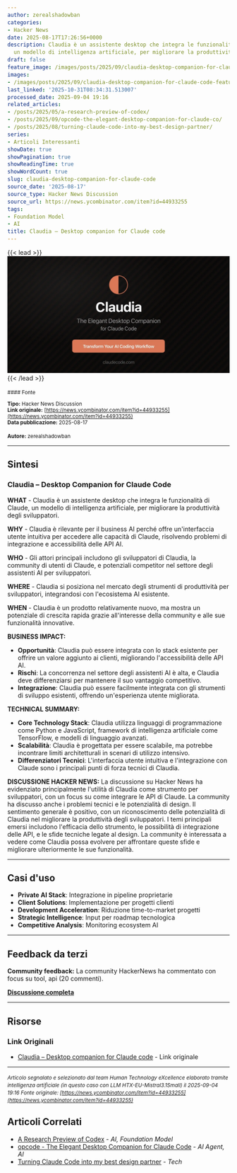 ```yaml
---
author: zerealshadowban
categories:
- Hacker News
date: 2025-08-17T17:26:56+0000
description: Claudia è un assistente desktop che integra le funzionalità di Claude,
  un modello di intelligenza artificiale, per migliorare la produttività degli sviluppatori.
draft: false
feature_image: /images/posts/2025/09/claudia-desktop-companion-for-claude-code-featured.webp
images:
- /images/posts/2025/09/claudia-desktop-companion-for-claude-code-featured.webp
last_linked: '2025-10-31T08:34:31.513007'
processed_date: 2025-09-04 19:16
related_articles:
- /posts/2025/05/a-research-preview-of-codex/
- /posts/2025/09/opcode-the-elegant-desktop-companion-for-claude-co/
- /posts/2025/08/turning-claude-code-into-my-best-design-partner/
series:
- Articoli Interessanti
showDate: true
showPagination: true
showReadingTime: true
showWordCount: true
slug: claudia-desktop-companion-for-claude-code
source_date: '2025-08-17'
source_type: Hacker News Discussion
source_url: https://news.ycombinator.com/item?id=44933255
tags:
- Foundation Model
- AI
title: Claudia – Desktop companion for Claude code
---
```


{{< lead >}}
![Featured image](/images/posts/2025/09/claudia-desktop-companion-for-claude-code-featured.webp)
{{< /lead >}}

<small>
#### Fonte

**Tipo:** Hacker News Discussion  
**Link originale:** [https://news.ycombinator.com/item?id=44933255](https://news.ycombinator.com/item?id=44933255)  
**Data pubblicazione:** 2025-08-17

**Autore:** zerealshadowban</small>

---

## Sintesi

### Claudia – Desktop Companion for Claude Code

**WHAT** - Claudia è un assistente desktop che integra le funzionalità di Claude, un modello di intelligenza artificiale, per migliorare la produttività degli sviluppatori.

**WHY** - Claudia è rilevante per il business AI perché offre un'interfaccia utente intuitiva per accedere alle capacità di Claude, risolvendo problemi di integrazione e accessibilità delle API AI.

**WHO** - Gli attori principali includono gli sviluppatori di Claudia, la community di utenti di Claude, e potenziali competitor nel settore degli assistenti AI per sviluppatori.

**WHERE** - Claudia si posiziona nel mercato degli strumenti di produttività per sviluppatori, integrandosi con l'ecosistema AI esistente.

**WHEN** - Claudia è un prodotto relativamente nuovo, ma mostra un potenziale di crescita rapida grazie all'interesse della community e alle sue funzionalità innovative.

**BUSINESS IMPACT:**
- **Opportunità**: Claudia può essere integrata con lo stack esistente per offrire un valore aggiunto ai clienti, migliorando l'accessibilità delle API AI.
- **Rischi**: La concorrenza nel settore degli assistenti AI è alta, e Claudia deve differenziarsi per mantenere il suo vantaggio competitivo.
- **Integrazione**: Claudia può essere facilmente integrata con gli strumenti di sviluppo esistenti, offrendo un'esperienza utente migliorata.

**TECHNICAL SUMMARY:**
- **Core Technology Stack**: Claudia utilizza linguaggi di programmazione come Python e JavaScript, framework di intelligenza artificiale come TensorFlow, e modelli di linguaggio avanzati.
- **Scalabilità**: Claudia è progettata per essere scalabile, ma potrebbe incontrare limiti architetturali in scenari di utilizzo intensivo.
- **Differenziatori Tecnici**: L'interfaccia utente intuitiva e l'integrazione con Claude sono i principali punti di forza tecnici di Claudia.

**DISCUSSIONE HACKER NEWS:**
La discussione su Hacker News ha evidenziato principalmente l'utilità di Claudia come strumento per sviluppatori, con un focus su come integrare le API di Claude. La community ha discusso anche i problemi tecnici e le potenzialità di design. Il sentimento generale è positivo, con un riconoscimento delle potenzialità di Claudia nel migliorare la produttività degli sviluppatori. I temi principali emersi includono l'efficacia dello strumento, le possibilità di integrazione delle API, e le sfide tecniche legate al design. La community è interessata a vedere come Claudia possa evolvere per affrontare queste sfide e migliorare ulteriormente le sue funzionalità.

---

## Casi d'uso

- **Private AI Stack**: Integrazione in pipeline proprietarie
- **Client Solutions**: Implementazione per progetti clienti
- **Development Acceleration**: Riduzione time-to-market progetti
- **Strategic Intelligence**: Input per roadmap tecnologica
- **Competitive Analysis**: Monitoring ecosystem AI

---

## Feedback da terzi

**Community feedback:** La community HackerNews ha commentato con focus su tool, api (20 commenti).

**[Discussione completa](https://news.ycombinator.com/item?id=44933255)**

---


## Risorse

### Link Originali
- [Claudia – Desktop companion for Claude code](https://news.ycombinator.com/item?id=44933255) - Link originale


---

*<small>Articolo segnalato e selezionato dal team Human Technology eXcellence elaborato tramite intelligenza artificiale (in questo caso con LLM HTX-EU-Mistral3.1Small) il 2025-09-04 19:16
Fonte originale: [https://news.ycombinator.com/item?id=44933255](https://news.ycombinator.com/item?id=44933255)</small>*

## Articoli Correlati

- [A Research Preview of Codex](/posts/2025/05/a-research-preview-of-codex/) - *AI, Foundation Model*
- [opcode - The Elegant Desktop Companion for Claude Code](/posts/2025/09/opcode-the-elegant-desktop-companion-for-claude-co/) - *AI Agent, AI*
- [Turning Claude Code into my best design partner](/posts/2025/08/turning-claude-code-into-my-best-design-partner/) - *Tech*